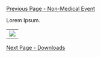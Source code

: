 [Previous Page - Non-Medical Event](Non-MedicalEvent.html)

Lorem Ipsum.

<table><tr><td><img src="continuing_review.png" /></td></tr></table>

[Next Page - Downloads](Downloads.html)